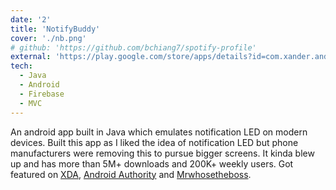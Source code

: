 ```yaml
---
date: '2'
title: 'NotifyBuddy'
cover: './nb.png'
# github: 'https://github.com/bchiang7/spotify-profile'
external: 'https://play.google.com/store/apps/details?id=com.xander.android.notifybuddy&hl=en_US'
tech:
  - Java
  - Android
  - Firebase
  - MVC
---
```


An android app built in Java which emulates notification LED on modern devices. Built this app as I liked the idea of notification LED but phone manufacturers were removing this to pursue bigger screens. It kinda blew up and has more than 5M+ downloads and 200K+ weekly users. Got featured on [XDA](https://www.xda-developers.com/notifybuddy-amoled-notification-led/), [Android Authority](https://www.androidauthority.com/notify-buddy-1006475/) and [Mrwhosetheboss](https://youtu.be/dSKALhlsuE8?list=PLflqtq8EOGAKxyigzU6wdbDWyi_3v2mIi&t=307).
